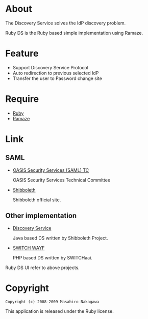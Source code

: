 # About

The Discovery Service solves the IdP discovery problem.

Ruby DS is the Ruby based simple implementation using Ramaze.

# Feature

* Support Discovery Service Protocol
* Auto redirection to previous selected IdP
* Transfer the user to Password change site

# Require

* [Ruby](http://www.ruby-lang.org/)
* [Ramaze](http://ramaze.net/)

# Link

## SAML

* [OASIS Security Services (SAML) TC](http://www.oasis-open.org/committees/tc_home.php?wg_abbrev=security)

  OASIS Security Services Technical Committee

* [Shibboleth](http://shibboleth.internet2.edu/)

  Shibboleth official site.

## Other implementation

* [Discovery Service](https://spaces.internet2.edu/display/SHIB2/DiscoveryService)

  Java based DS written by Shibboleth Project.

* [SWITCH WAYF](http://www.switch.ch/aai/wayf/)

  PHP based DS written by SWITCHaai.

Ruby DS UI refer to above projects.

# Copyright

    Copyright (c) 2008-2009 Masahiro Nakagawa

This application is released under the Ruby license.
